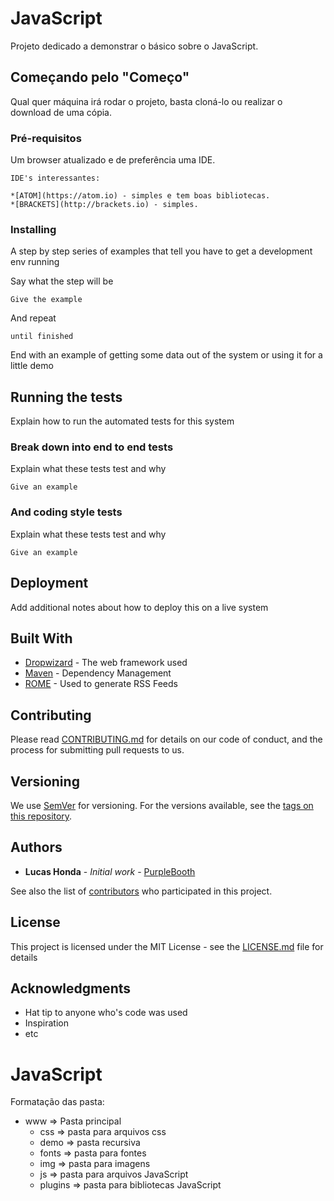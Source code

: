 # JavaScript

Projeto dedicado a demonstrar o básico sobre o JavaScript.

## Começando pelo "Começo"

Qual quer máquina irá rodar o projeto, basta cloná-lo ou realizar o download de uma cópia.

### Pré-requisitos

Um browser atualizado e de preferência uma IDE.

```
IDE's interessantes:

*[ATOM](https://atom.io) - simples e tem boas bibliotecas.
*[BRACKETS](http://brackets.io) - simples.

```

### Installing

A step by step series of examples that tell you have to get a development env running

Say what the step will be

```
Give the example
```

And repeat

```
until finished
```

End with an example of getting some data out of the system or using it for a little demo

## Running the tests

Explain how to run the automated tests for this system

### Break down into end to end tests

Explain what these tests test and why

```
Give an example
```

### And coding style tests

Explain what these tests test and why

```
Give an example
```

## Deployment

Add additional notes about how to deploy this on a live system

## Built With

* [Dropwizard](http://www.dropwizard.io/1.0.2/docs/) - The web framework used
* [Maven](https://maven.apache.org/) - Dependency Management
* [ROME](https://rometools.github.io/rome/) - Used to generate RSS Feeds

## Contributing

Please read [CONTRIBUTING.md](https://gist.github.com/PurpleBooth/b24679402957c63ec426) for details on our code of conduct, and the process for submitting pull requests to us.

## Versioning

We use [SemVer](http://semver.org/) for versioning. For the versions available, see the [tags on this repository](https://github.com/your/project/tags).

## Authors

* **Lucas Honda** - *Initial work* - [PurpleBooth](https://github.com/PurpleBooth)

See also the list of [contributors](https://github.com/your/project/contributors) who participated in this project.

## License

This project is licensed under the MIT License - see the [LICENSE.md](LICENSE.md) file for details

## Acknowledgments

* Hat tip to anyone who's code was used
* Inspiration
* etc





# JavaScript

Formatação das pasta:

  - www => Pasta principal
    - css => pasta para arquivos css
    - demo => pasta recursiva
    - fonts =>  pasta para fontes
    - img => pasta para imagens
    - js => pasta para arquivos JavaScript
    - plugins => pasta para bibliotecas JavaScript  
    
